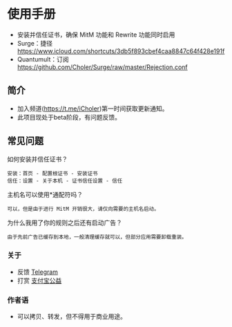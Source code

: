 # 使用手册
* 安装并信任证书，确保 MitM 功能和 Rewrite 功能同时启用
* Surge：捷径 https://www.icloud.com/shortcuts/3db5f893cbef4caa8847c64f428e191f
* Quantumult：订阅 https://github.com/Choler/Surge/raw/master/Rejection.conf

## 简介
* 加入频道(https://t.me/iCholer)第一时间获取更新通知。
* 此项目现处于beta阶段，有问题反馈。

## 常见问题
如何安装并信任证书？
```
安装：首页 - 配置根证书 - 安装证书
信任：设置 - 关于本机 - 证书信任设置 - 信任
```
主机名可以使用*通配符吗？
```
可以，但是由于进行 MitM 开销很大，请仅向需要的主机名启动。
```
为什么我用了你的规则之后还有启动广告？
```
由于先前广告已缓存到本地，一般清理缓存就可以，但部分应用需要卸载重装。
```

### 关于
* 反馈 [Telegram](https://t.me/Bigbig_Choler)
* 打赏 [支付宝公益](https://love.alipay.com/donate/index.htm)

### 作者语
* 可以拷贝、转发，但不得用于商业用途。
